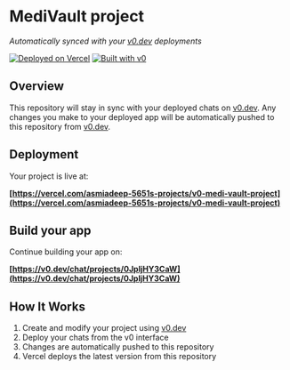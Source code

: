 # MediVault project

*Automatically synced with your [v0.dev](https://v0.dev) deployments*

[![Deployed on Vercel](https://img.shields.io/badge/Deployed%20on-Vercel-black?style=for-the-badge&logo=vercel)](https://vercel.com/asmiadeep-5651s-projects/v0-medi-vault-project)
[![Built with v0](https://img.shields.io/badge/Built%20with-v0.dev-black?style=for-the-badge)](https://v0.dev/chat/projects/0JpIjHY3CaW)

## Overview

This repository will stay in sync with your deployed chats on [v0.dev](https://v0.dev).
Any changes you make to your deployed app will be automatically pushed to this repository from [v0.dev](https://v0.dev).

## Deployment

Your project is live at:

**[https://vercel.com/asmiadeep-5651s-projects/v0-medi-vault-project](https://vercel.com/asmiadeep-5651s-projects/v0-medi-vault-project)**

## Build your app

Continue building your app on:

**[https://v0.dev/chat/projects/0JpIjHY3CaW](https://v0.dev/chat/projects/0JpIjHY3CaW)**

## How It Works

1. Create and modify your project using [v0.dev](https://v0.dev)
2. Deploy your chats from the v0 interface
3. Changes are automatically pushed to this repository
4. Vercel deploys the latest version from this repository